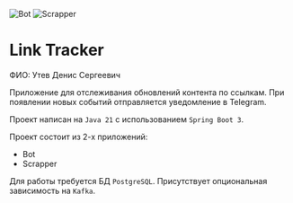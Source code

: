 ![Bot](https://github.com/denisUtev/Java-Backend-Project/actions/workflows/bot.yml/badge.svg)
![Scrapper](https://github.com/denisUtev/Java-Backend-Project/actions/workflows/scrapper.yml/badge.svg)

# Link Tracker

ФИО: Утев Денис Сергеевич

Приложение для отслеживания обновлений контента по ссылкам.
При появлении новых событий отправляется уведомление в Telegram.

Проект написан на `Java 21` с использованием `Spring Boot 3`.

Проект состоит из 2-х приложений:
* Bot
* Scrapper

Для работы требуется БД `PostgreSQL`. Присутствует опциональная зависимость на `Kafka`.
